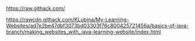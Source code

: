 https://raw.githack.com/

https://rawcdn.githack.com/KLubina/My-Learning-Websites/ad7e2be47dbf3073bd03303f76c800425721456a/basics-of-java-branch/making_websites_with_java-learning-website/index.html
